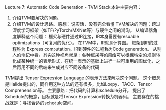

<!--
 * @version:
 * @Author:  StevenJokess https://github.com/StevenJokess
 * @Date: 2020-11-12 00:12:48
 * @LastEditors:  StevenJokess https://github.com/StevenJokess
 * @LastEditTime: 2020-11-12 00:15:49
 * @Description:
 * @TODO::
 * @Reference:https://zhuanlan.zhihu.com/p/104649426#Lecture%2012:%20Model%20Serving
-->

Lecture 7: Automatic Code Generation - TVM Stack
本讲主要内容：
1. 介绍TVM要解决的问题。
2. 介绍TVM的设计思路。
感想：说实话，没有完全看懂
TVM解决的问题：跨过深度学习框架（如TF/PyTorch/MXNet等）与硬件之间的鸿沟。
从编译器角度解释这个问题：
框架与硬件通过IR连接，IR本身需要有resuable optimizations（可复用的优化）。
在TVM中，IR就是计算图。
框架到IR的过程称为 Express computation。IR到硬件的过程称为Code generation。
从别人的笔记中看，其实这种视角就是：各种框架写的网络可以根据特定的规则转化成某种统一的表示形式，在统一表示的基础上进行一些可重用的图优化，之后再用不同的后端来生成对应不同设备的代码

TVM提出 Tensor Expression Language 的表示方法来解决这个问题。
这个概念是Halide提出的，同样用这种方法的还有很多，比如Loopy、TACO、Tensor Comprehension等。
主要思路：把代码的计算和schedule分开。
提出了Schedule的概念，目标就是将Tensor Expression转换为机器码。
主要存在的挑战就是：寻找合适的schedule空间。



